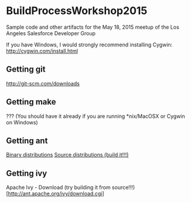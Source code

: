# BuildProcessWorkshop2015
Sample code and other artifacts for the May 18, 2015 meetup of the Los Angeles Salesforce Developer Group

If you have Windows, I would strongly recommend installing Cygwin:
http://cygwin.com/install.html

## Getting git
http://git-scm.com/downloads

## Getting make
??? (You should have it already if you are running *nix/MacOSX or Cygwin on Windows)

## Getting ant
[Binary distributions](http://ant.apache.org/bindownload.cgi)
[Source distributions (build it!!!)](http://ant.apache.org/srcdownload.cgi)

## Getting ivy
Apache Ivy - Download (try building it from source!!!)[http://ant.apache.org/ivy/download.cgi]
